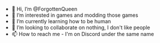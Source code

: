 - 👋 Hi, I’m @ForgottenQueen
- 👀 I’m interested in games and modding those games
- 🌱 I’m currently learning how to be human
- 💞️ I’m looking to collaborate on nothing, I don't like people
- 📫 How to reach me - I'm on Discord under the same name

<!---
ForgottenQueen/ForgottenQueen is a ✨ special ✨ repository because its `README.md` (this file) appears on your GitHub profile.
You can click the Preview link to take a look at your changes.
--->
